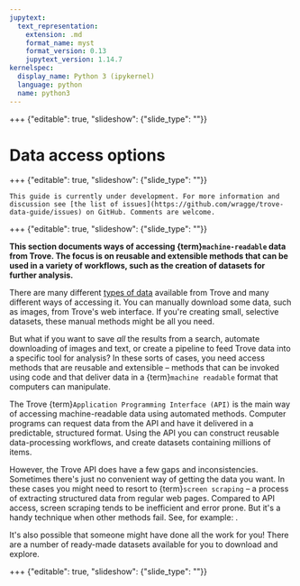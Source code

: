 ```yaml
---
jupytext:
  text_representation:
    extension: .md
    format_name: myst
    format_version: 0.13
    jupytext_version: 1.14.7
kernelspec:
  display_name: Python 3 (ipykernel)
  language: python
  name: python3
---
```


+++ {"editable": true, "slideshow": {"slide_type": ""}}

# Data access options

+++ {"editable": true, "slideshow": {"slide_type": ""}}

```{attention}
This guide is currently under development. For more information and discussion see [the list of issues](https://github.com/wragge/trove-data-guide/issues) on GitHub. Comments are welcome.
```

+++ {"editable": true, "slideshow": {"slide_type": ""}}

**This section documents ways of accessing {term}`machine-readable` data from Trove. The focus is on reusable and extensible methods that can be used in a variety of workflows, such as the creation of datasets for further analysis.**

There are many different [types of data](types-of-data/types-of-data) available from Trove and many different ways of accessing it. You can manually download some data, such as images, from Trove's web interface. If you're creating small, selective datasets, these manual methods might be all you need.

But what if you want to save *all* the results from a search, automate downloading of images and text, or create a pipeline to feed Trove data into a specific tool for analysis? In these sorts of cases, you need access methods that are reusable and extensible – methods that can be invoked using code and that deliver data in a {term}`machine readable` format that computers can manipulate.

The Trove {term}`Application Programming Interface (API)` is the main way of accessing machine-readable data using automated methods. Computer programs can request data from the API and have it delivered in a predictable, structured format. Using the API you can construct reusable data-processing workflows, and create datasets containing millions of items.

However, the Trove API does have a few gaps and inconsistencies. Sometimes there's just no convenient way of getting the data you want. In these cases you might need to resort to {term}`screen scraping` – a process of extracting structured data from regular web pages. Compared to API access, screen scraping tends to be inefficient and error prone. But it's a handy technique when other methods fail. See, for example: [](/how-to/newspapers/get-ocr-coordinates).

It's also possible that someone might have done all the work for you! There are a number of ready-made datasets available for you to download and explore. 

+++ {"editable": true, "slideshow": {"slide_type": ""}}

```{tableofcontents}
```

